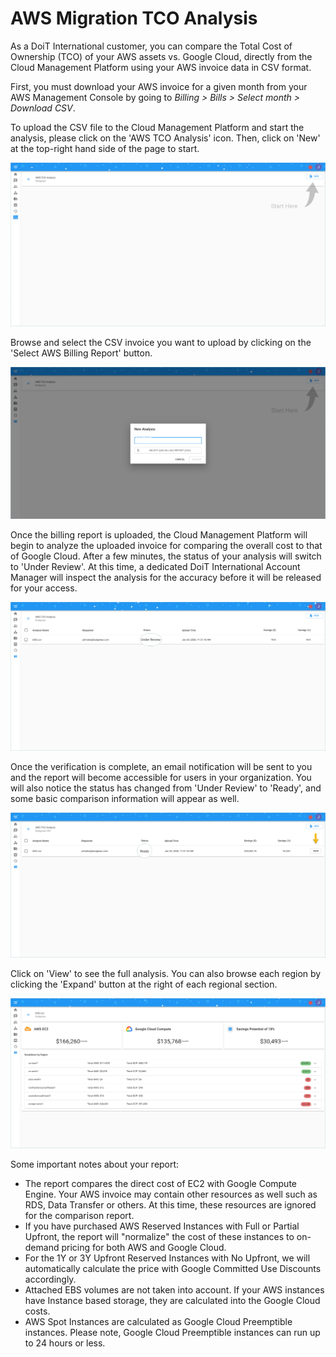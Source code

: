 # AWS Migration TCO Analysis

As a DoiT International customer, you can compare the Total Cost of Ownership \(TCO\) of your AWS assets vs. Google Cloud, directly from the Cloud Management Platform using your AWS invoice data in CSV format.

First, you must download your AWS invoice for a given month from your AWS Management Console by going to _Billing &gt; Bills &gt; Select month &gt; Download CSV_.

To upload the CSV file to the Cloud Management Platform and start the analysis, please click on the 'AWS TCO Analysis' icon. Then, click on 'New' at the top-right hand side of the page to start.

![](../.gitbook/assets/tco-1.png)

Browse and select the CSV invoice you want to upload by clicking on the 'Select AWS Billing Report' button.

![](../.gitbook/assets/tco-2.png)

Once the billing report is uploaded, the Cloud Management Platform will begin to analyze the uploaded invoice for comparing the overall cost to that of Google Cloud. After a few minutes, the status of your analysis will switch to 'Under Review'. At this time, a dedicated DoiT International Account Manager will inspect the analysis for the accuracy before it will be released for your access. 

![](../.gitbook/assets/tco-4.png)

Once the verification is complete, an email notification will be sent to you and the report will become accessible for users in your organization. You will also notice the status has changed from 'Under Review' to 'Ready', and some basic comparison information will appear as well.

![](../.gitbook/assets/tco-5.png)

Click on 'View' to see the full analysis. You can also browse each region by clicking the 'Expand' button at the right of each regional section.

![](../.gitbook/assets/tco-3.png)

Some important notes about your report:

* The report compares the direct cost of EC2 with Google Compute Engine. Your AWS invoice may contain other resources as well such as RDS, Data Transfer or others. At this time, these resources are ignored for the comparison report.
* If you have purchased AWS Reserved Instances with Full or Partial Upfront, the report will "normalize" the cost of these instances to on-demand pricing for both AWS and Google Cloud.
* For the 1Y or 3Y Upfront Reserved Instances with No Upfront, we will automatically calculate the price with Google Committed Use Discounts accordingly.
* Attached EBS volumes are not taken into account. If your AWS instances have Instance based storage, they are calculated into the Google Cloud costs.
* AWS Spot Instances are calculated as Google Cloud Preemptible instances. Please note, Google Cloud Preemptible instances can run up to 24 hours or less.


